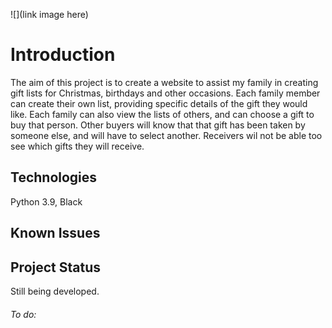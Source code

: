 ![](link image here)
# Introduction

The aim of this project is to create a website to assist my family in creating gift lists for Christmas, birthdays and other occasions. Each family member can create their own list, providing specific details of the gift they would like. 
Each family can also view the lists of others, and can choose a gift to buy that person. Other buyers will know that that gift has been taken by someone else, and will have to select another. Receivers wil not be able too see
which gifts they will receive. 

## Technologies

Python 3.9,  Black

## Known Issues

## Project Status

Still being developed. 
###### To do:

